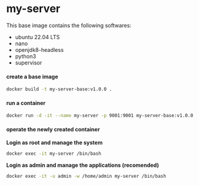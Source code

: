 # my-server

This base image contains the following softwares:
- ubuntu 22.04 LTS
- nano
- openjdk8-headless
- python3
- supervisor

#### create a base image
```sh
docker build -t my-server-base:v1.0.0 .
```

#### run a container
```sh
docker run -d -it --name my-server -p 9001:9001 my-server-base:v1.0.0
```

#### operate the newly created container
**Login as root and manage the system**
```sh
docker exec -it my-server /bin/bash
```
**Login as admin and manage the applications (recomended)**
```sh
docker exec -it -u admin -w /home/admin my-server /bin/bash
```
